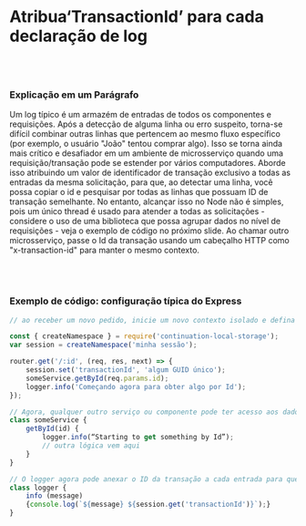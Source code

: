 # Atribua‘TransactionId’ para cada declaração de log

<br/><br/>

### Explicação em um Parágrafo

Um log típico é um armazém de entradas de todos os componentes e requisições. Após a detecção de alguma linha ou erro suspeito, torna-se difícil combinar outras linhas que pertencem ao mesmo fluxo específico (por exemplo, o usuário "João" tentou comprar algo). Isso se torna ainda mais crítico e desafiador em um ambiente de microsserviço quando uma requisição/transação pode se estender por vários computadores. Aborde isso atribuindo um valor de identificador de transação exclusivo a todas as entradas da mesma solicitação, para que, ao detectar uma linha, você possa copiar o id e pesquisar por todas as linhas que possuam ID de transação semelhante. No entanto, alcançar isso no Node não é simples, pois um único thread é usado para atender a todas as solicitações - considere o uso de uma biblioteca que possa agrupar dados no nível de requisições - veja o exemplo de código no próximo slide. Ao chamar outro microsserviço, passe o Id da transação usando um cabeçalho HTTP como "x-transaction-id" para manter o mesmo contexto.

<br/><br/>

### Exemplo de código: configuração típica do Express

```javascript
// ao receber um novo pedido, inicie um novo contexto isolado e defina um ID de transação. O exemplo a seguir está usando a continuação da biblioteca npm-local-storage para isolar solicitações

const { createNamespace } = require('continuation-local-storage');
var session = createNamespace('minha sessão');

router.get('/:id', (req, res, next) => {
    session.set('transactionId', 'algum GUID único');
    someService.getById(req.params.id);
    logger.info('Começando agora para obter algo por Id');
});

// Agora, qualquer outro serviço ou componente pode ter acesso aos dados contextuais, por requisição
class someService {
    getById(id) {
        logger.info(“Starting to get something by Id”);
        // outra lógica vem aqui
    }
}

// O logger agora pode anexar o ID da transação a cada entrada para que as entradas da mesma requisição tenham o mesmo valor
class logger {
    info (message)
    {console.log(`${message} ${session.get('transactionId')}`);}
}
```
